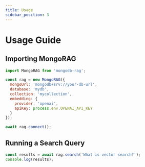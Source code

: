 ```yaml
---
title: Usage
sidebar_position: 3
---
```


# Usage Guide

## Importing MongoRAG
```js
import MongoRAG from 'mongodb-rag';

const rag = new MongoRAG({
  mongoUrl: 'mongodb+srv://your-db-url',
  database: 'mydb',
  collection: 'mycollection',
  embedding: {
    provider: 'openai',
    apiKey: process.env.OPENAI_API_KEY
  }
});

await rag.connect();
```

## Running a Search Query
```js
const results = await rag.search('What is vector search?');
console.log(results);
```